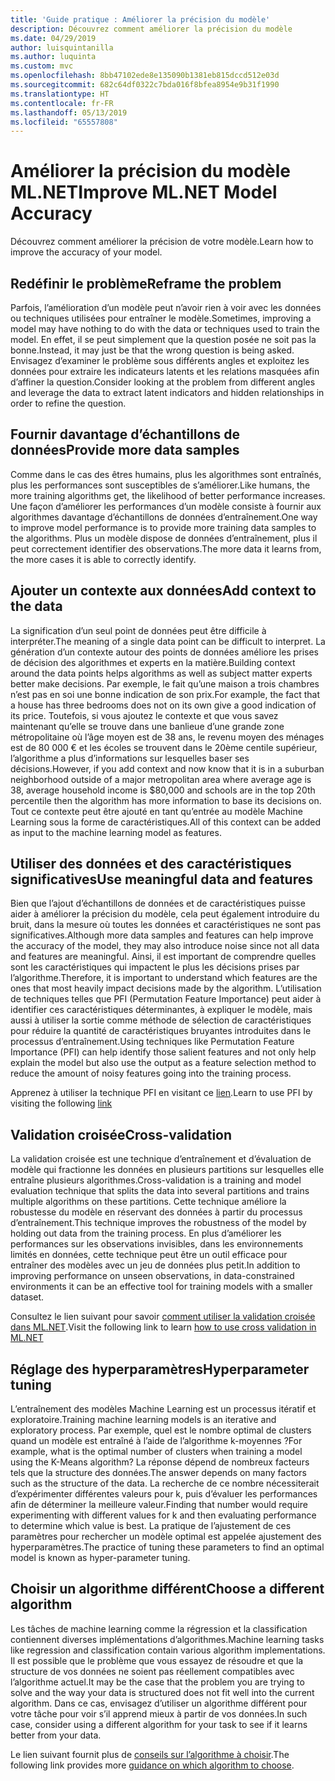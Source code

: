 ```yaml
---
title: 'Guide pratique : Améliorer la précision du modèle'
description: Découvrez comment améliorer la précision du modèle
ms.date: 04/29/2019
author: luisquintanilla
ms.author: luquinta
ms.custom: mvc
ms.openlocfilehash: 8bb47102ede8e135090b1381eb815dccd512e03d
ms.sourcegitcommit: 682c64df0322c7bda016f8bfea8954e9b31f1990
ms.translationtype: HT
ms.contentlocale: fr-FR
ms.lasthandoff: 05/13/2019
ms.locfileid: "65557808"
---
```

# <a name="improve-mlnet-model-accuracy"></a><span data-ttu-id="f5785-103">Améliorer la précision du modèle ML.NET</span><span class="sxs-lookup"><span data-stu-id="f5785-103">Improve ML.NET Model Accuracy</span></span>

<span data-ttu-id="f5785-104">Découvrez comment améliorer la précision de votre modèle.</span><span class="sxs-lookup"><span data-stu-id="f5785-104">Learn how to improve the accuracy of your model.</span></span>

## <a name="reframe-the-problem"></a><span data-ttu-id="f5785-105">Redéfinir le problème</span><span class="sxs-lookup"><span data-stu-id="f5785-105">Reframe the problem</span></span>

<span data-ttu-id="f5785-106">Parfois, l’amélioration d’un modèle peut n’avoir rien à voir avec les données ou techniques utilisées pour entraîner le modèle.</span><span class="sxs-lookup"><span data-stu-id="f5785-106">Sometimes, improving a model may have nothing to do with the data or techniques used to train the model.</span></span> <span data-ttu-id="f5785-107">En effet, il se peut simplement que la question posée ne soit pas la bonne.</span><span class="sxs-lookup"><span data-stu-id="f5785-107">Instead, it may just be that the wrong question is being asked.</span></span> <span data-ttu-id="f5785-108">Envisagez d’examiner le problème sous différents angles et exploitez les données pour extraire les indicateurs latents et les relations masquées afin d’affiner la question.</span><span class="sxs-lookup"><span data-stu-id="f5785-108">Consider looking at the problem from different angles and leverage the data to extract latent indicators and hidden relationships in order to refine the question.</span></span>

## <a name="provide-more-data-samples"></a><span data-ttu-id="f5785-109">Fournir davantage d’échantillons de données</span><span class="sxs-lookup"><span data-stu-id="f5785-109">Provide more data samples</span></span>

<span data-ttu-id="f5785-110">Comme dans le cas des êtres humains, plus les algorithmes sont entraînés, plus les performances sont susceptibles de s’améliorer.</span><span class="sxs-lookup"><span data-stu-id="f5785-110">Like humans, the more training algorithms get, the likelihood of better performance increases.</span></span> <span data-ttu-id="f5785-111">Une façon d’améliorer les performances d’un modèle consiste à fournir aux algorithmes davantage d’échantillons de données d’entraînement.</span><span class="sxs-lookup"><span data-stu-id="f5785-111">One way to improve model performance is to provide more training data samples to the algorithms.</span></span> <span data-ttu-id="f5785-112">Plus un modèle dispose de données d’entraînement, plus il peut correctement identifier des observations.</span><span class="sxs-lookup"><span data-stu-id="f5785-112">The more data it learns from, the more cases it is able to correctly identify.</span></span>

## <a name="add-context-to-the-data"></a><span data-ttu-id="f5785-113">Ajouter un contexte aux données</span><span class="sxs-lookup"><span data-stu-id="f5785-113">Add context to the data</span></span>

<span data-ttu-id="f5785-114">La signification d’un seul point de données peut être difficile à interpréter.</span><span class="sxs-lookup"><span data-stu-id="f5785-114">The meaning of a single data point can be difficult to interpret.</span></span> <span data-ttu-id="f5785-115">La génération d’un contexte autour des points de données améliore les prises de décision des algorithmes et experts en la matière.</span><span class="sxs-lookup"><span data-stu-id="f5785-115">Building context around the data points helps algorithms as well as subject matter experts better make decisions.</span></span> <span data-ttu-id="f5785-116">Par exemple, le fait qu’une maison a trois chambres n’est pas en soi une bonne indication de son prix.</span><span class="sxs-lookup"><span data-stu-id="f5785-116">For example, the fact that a house has three bedrooms does not on its own give a good indication of its price.</span></span> <span data-ttu-id="f5785-117">Toutefois, si vous ajoutez le contexte et que vous savez maintenant qu’elle se trouve dans une banlieue d’une grande zone métropolitaine où l’âge moyen est de 38 ans, le revenu moyen des ménages est de 80 000 € et les écoles se trouvent dans le 20ème centile supérieur, l’algorithme a plus d’informations sur lesquelles baser ses décisions.</span><span class="sxs-lookup"><span data-stu-id="f5785-117">However, if you add context and now know that it is in a suburban neighborhood outside of a major metropolitan area where average age is 38, average household income is $80,000 and schools are in the top 20th percentile then the algorithm has more information to base its decisions on.</span></span> <span data-ttu-id="f5785-118">Tout ce contexte peut être ajouté en tant qu’entrée au modèle Machine Learning sous la forme de caractéristiques.</span><span class="sxs-lookup"><span data-stu-id="f5785-118">All of this context can be added as input to the machine learning model as features.</span></span>

## <a name="use-meaningful-data-and-features"></a><span data-ttu-id="f5785-119">Utiliser des données et des caractéristiques significatives</span><span class="sxs-lookup"><span data-stu-id="f5785-119">Use meaningful data and features</span></span>

<span data-ttu-id="f5785-120">Bien que l’ajout d’échantillons de données et de caractéristiques puisse aider à améliorer la précision du modèle, cela peut également introduire du bruit, dans la mesure où toutes les données et caractéristiques ne sont pas significatives.</span><span class="sxs-lookup"><span data-stu-id="f5785-120">Although more data samples and features can help improve the accuracy of the model, they may also introduce noise since not all data and features are meaningful.</span></span> <span data-ttu-id="f5785-121">Ainsi, il est important de comprendre quelles sont les caractéristiques qui impactent le plus les décisions prises par l’algorithme.</span><span class="sxs-lookup"><span data-stu-id="f5785-121">Therefore, it is important to understand which features are the ones that most heavily impact decisions made by the algorithm.</span></span> <span data-ttu-id="f5785-122">L’utilisation de techniques telles que PFI (Permutation Feature Importance) peut aider à identifier ces caractéristiques déterminantes, à expliquer le modèle, mais aussi à utiliser la sortie comme méthode de sélection de caractéristiques pour réduire la quantité de caractéristiques bruyantes introduites dans le processus d’entraînement.</span><span class="sxs-lookup"><span data-stu-id="f5785-122">Using techniques like Permutation Feature Importance (PFI) can help identify those salient features and not only help explain the model but also use the output as a feature selection method to reduce the amount of noisy features going into the training process.</span></span>

<span data-ttu-id="f5785-123">Apprenez à utiliser la technique PFI en visitant ce [lien](../how-to-guides/explain-machine-learning-model-permutation-feature-importance-ml-net.md).</span><span class="sxs-lookup"><span data-stu-id="f5785-123">Learn to use PFI by visiting the following [link](../how-to-guides/explain-machine-learning-model-permutation-feature-importance-ml-net.md)</span></span>

## <a name="cross-validation"></a><span data-ttu-id="f5785-124">Validation croisée</span><span class="sxs-lookup"><span data-stu-id="f5785-124">Cross-validation</span></span>

<span data-ttu-id="f5785-125">La validation croisée est une technique d’entraînement et d’évaluation de modèle qui fractionne les données en plusieurs partitions sur lesquelles elle entraîne plusieurs algorithmes.</span><span class="sxs-lookup"><span data-stu-id="f5785-125">Cross-validation is a training and model evaluation technique that splits the data into several partitions and trains multiple algorithms on these partitions.</span></span> <span data-ttu-id="f5785-126">Cette technique améliore la robustesse du modèle en réservant des données à partir du processus d’entraînement.</span><span class="sxs-lookup"><span data-stu-id="f5785-126">This technique improves the robustness of the model by holding out data from the training process.</span></span> <span data-ttu-id="f5785-127">En plus d’améliorer les performances sur les observations invisibles, dans les environnements limités en données, cette technique peut être un outil efficace pour entraîner des modèles avec un jeu de données plus petit.</span><span class="sxs-lookup"><span data-stu-id="f5785-127">In addition to improving performance on unseen observations, in data-constrained environments it can be an effective tool for training models with a smaller dataset.</span></span>

<span data-ttu-id="f5785-128">Consultez le lien suivant pour savoir [comment utiliser la validation croisée dans ML.NET](../how-to-guides/train-machine-learning-model-cross-validation-ml-net.md).</span><span class="sxs-lookup"><span data-stu-id="f5785-128">Visit the following link to learn [how to use cross validation in ML.NET](../how-to-guides/train-machine-learning-model-cross-validation-ml-net.md)</span></span>

## <a name="hyperparameter-tuning"></a><span data-ttu-id="f5785-129">Réglage des hyperparamètres</span><span class="sxs-lookup"><span data-stu-id="f5785-129">Hyperparameter tuning</span></span>

<span data-ttu-id="f5785-130">L’entraînement des modèles Machine Learning est un processus itératif et exploratoire.</span><span class="sxs-lookup"><span data-stu-id="f5785-130">Training machine learning models is an iterative and exploratory process.</span></span> <span data-ttu-id="f5785-131">Par exemple, quel est le nombre optimal de clusters quand un modèle est entraîné à l’aide de l’algorithme k-moyennes ?</span><span class="sxs-lookup"><span data-stu-id="f5785-131">For example, what is the optimal number of clusters when training a model using the K-Means algorithm?</span></span> <span data-ttu-id="f5785-132">La réponse dépend de nombreux facteurs tels que la structure des données.</span><span class="sxs-lookup"><span data-stu-id="f5785-132">The answer depends on many factors such as the structure of the data.</span></span> <span data-ttu-id="f5785-133">La recherche de ce nombre nécessiterait d’expérimenter différentes valeurs pour k, puis d’évaluer les performances afin de déterminer la meilleure valeur.</span><span class="sxs-lookup"><span data-stu-id="f5785-133">Finding that number would require experimenting with different values for k and then evaluating performance to determine which value is best.</span></span> <span data-ttu-id="f5785-134">La pratique de l’ajustement de ces paramètres pour rechercher un modèle optimal est appelée ajustement des hyperparamètres.</span><span class="sxs-lookup"><span data-stu-id="f5785-134">The practice of tuning these parameters to find an optimal model is known as hyper-parameter tuning.</span></span>

## <a name="choose-a-different-algorithm"></a><span data-ttu-id="f5785-135">Choisir un algorithme différent</span><span class="sxs-lookup"><span data-stu-id="f5785-135">Choose a different algorithm</span></span>

<span data-ttu-id="f5785-136">Les tâches de machine learning comme la régression et la classification contiennent diverses implémentations d’algorithmes.</span><span class="sxs-lookup"><span data-stu-id="f5785-136">Machine learning tasks like regression and classification contain various algorithm implementations.</span></span> <span data-ttu-id="f5785-137">Il est possible que le problème que vous essayez de résoudre et que la structure de vos données ne soient pas réellement compatibles avec l’algorithme actuel.</span><span class="sxs-lookup"><span data-stu-id="f5785-137">It may be the case that the problem you are trying to solve and the way your data is structured does not fit well into the current algorithm.</span></span> <span data-ttu-id="f5785-138">Dans ce cas, envisagez d’utiliser un algorithme différent pour votre tâche pour voir s’il apprend mieux à partir de vos données.</span><span class="sxs-lookup"><span data-stu-id="f5785-138">In such case, consider using a different algorithm for your task to see if it learns better from your data.</span></span>

<span data-ttu-id="f5785-139">Le lien suivant fournit plus de [conseils sur l’algorithme à choisir](../how-to-choose-an-ml-net-algorithm.md).</span><span class="sxs-lookup"><span data-stu-id="f5785-139">The following link provides more [guidance on which algorithm to choose](../how-to-choose-an-ml-net-algorithm.md).</span></span>
